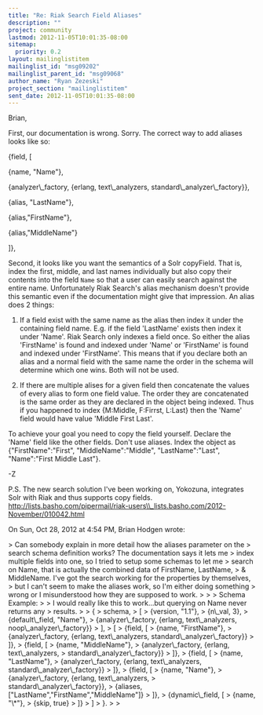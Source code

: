 ```yaml
---
title: "Re: Riak Search Field Aliases"
description: ""
project: community
lastmod: 2012-11-05T10:01:35-08:00
sitemap:
  priority: 0.2
layout: mailinglistitem
mailinglist_id: "msg09202"
mailinglist_parent_id: "msg09068"
author_name: "Ryan Zezeski"
project_section: "mailinglistitem"
sent_date: 2012-11-05T10:01:35-08:00
---
```



Brian,

First, our documentation is wrong. Sorry. The correct way to add aliases
looks like so:

 {field, [

 {name, "Name"},

 {analyzer\\_factory, {erlang, text\\_analyzers,
standard\\_analyzer\\_factory}},


 {alias, "LastName"},

 {alias,"FirstName"},

 {alias,"MiddleName"}

 ]},

Second, it looks like you want the semantics of a Solr copyField. That is,
index the first, middle, and last names individually but also copy their
contents into the field `Name` so that a user can easily search against the
entire name. Unfortunately Riak Search's alias mechanism doesn't provide
this semantic even if the documentation might give that impression. An
alias does 2 things:

1. If a field exist with the same name as the alias then index it under the
containing field name. E.g. if the field 'LastName' exists then index it
under 'Name'. Riak Search only indexes a field once. So either the alias
'FirstName' is found and indexed under 'Name' or 'FirstName' is found and
indexed under 'FirstName'. This means that if you declare both an alias
and a normal field with the same name the order in the schema will
determine which one wins. Both will not be used.

2. If there are multiple alises for a given field then concatenate the
values of every alias to form one field value. The order they are
concatenated is the same order as they are declared in the object being
indexed. Thus if you happened to index {M:Middle, F:Firrst, L:Last} then
the 'Name' field would have value 'Middle First Last'.

To achieve your goal you need to copy the field yourself. Declare the
'Name' field like the other fields. Don't use aliases. Index the object
as {"FirstName":"First", "MiddleName":"Middle", "LastName":"Last",
"Name":"First Middle Last"}.

-Z

P.S. The new search solution I've been working on, Yokozuna, integrates
Solr with Riak and thus supports copy fields.
http://lists.basho.com/pipermail/riak-users\\_lists.basho.com/2012-November/010042.html

On Sun, Oct 28, 2012 at 4:54 PM, Brian Hodgen wrote:

&gt; Can somebody explain in more detail how the aliases parameter on the
&gt; search schema definition works? The documentation says it lets me
&gt; index multiple fields into one, so I tried to setup some schemas to let me
&gt; search on Name, that is actually the combined data of FirstName, LastName,
&gt; & MiddleName. I've got the search working for the properties by themselves,
&gt; but I can't seem to make the aliases work, so I'm either doing something
&gt; wrong or I misunderstood how they are supposed to work.
&gt;
&gt;
&gt; Schema Example:
&gt;
&gt; I would really like this to work...but querying on Name never returns any
&gt; results.
&gt;
&gt; {
&gt; schema,
&gt; [
&gt; {version, "1.1"},
&gt; {n\\_val, 3},
&gt; {default\\_field, "Name"},
&gt; {analyzer\\_factory, {erlang, text\\_analyzers, noop\\_analyzer\\_factory}}
&gt; ],
&gt; [
&gt; {field, [
&gt; {name, "FirstName"},
&gt; {analyzer\\_factory, {erlang, text\\_analyzers, standard\\_analyzer\\_factory}}
&gt; ]},
&gt; {field, [
&gt; {name, "MiddleName"},
&gt; {analyzer\\_factory, {erlang, text\\_analyzers,
&gt; standard\\_analyzer\\_factory}}
&gt; ]},
&gt; {field, [
&gt; {name, "LastName"},
&gt; {analyzer\\_factory, {erlang, text\\_analyzers, standard\\_analyzer\\_factory}}
&gt; ]},
&gt; {field, [
&gt; {name, "Name"},
&gt; {analyzer\\_factory, {erlang, text\\_analyzers,
&gt; standard\\_analyzer\\_factory}},
&gt; {aliases, ["LastName","FirstName","MiddleName"]}
&gt; ]},
&gt; {dynamic\\_field, [
&gt; {name, "\\*"},
&gt; {skip, true}
&gt; ]}
&gt; ]
&gt; }.
&gt;
&gt;

